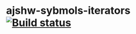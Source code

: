 # ajshw-sybmols-iterators [![Build status](https://ci.appveyor.com/api/projects/status/wovgnm4hcefgrig7?svg=true)](https://ci.appveyor.com/project/blackseliger/ajshw-symbols-iterators)

